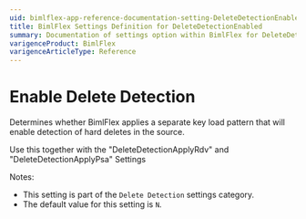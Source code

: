 ```yaml
---
uid: bimlflex-app-reference-documentation-setting-DeleteDetectionEnabled
title: BimlFlex Settings Definition for DeleteDetectionEnabled
summary: Documentation of settings option within BimlFlex for DeleteDetectionEnabled
varigenceProduct: BimlFlex
varigenceArticleType: Reference
---
```


# Enable Delete Detection

Determines whether BimlFlex applies a separate key load pattern that will enable detection of hard deletes in the source.

Use this together with the "DeleteDetectionApplyRdv" and "DeleteDetectionApplyPsa" Settings

Notes:

* This setting is part of the `Delete Detection` settings category.
* The default value for this setting is `N`.
